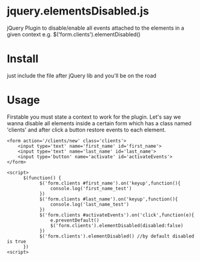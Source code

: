 jquery.elementsDisabled.js
==========================

jQuery Plugin to disable/enable all events attached to the elements in a given context e.g. $('form.clients').elementDisabled()

Install
==========================
just include the file after jQuery lib and you'll be on the road

Usage
==========================
Firstable you must state a context to work for the plugin. Let's say we wanna disable all elements inside a certain form which has a class named 'clients' and after click a button restore events to each element.

```
<form action='/clients/new' class='clients'>
	<input type='text' name='first_name' id='first_name'>
	<input type='text' name='last_name' id='last_name'>
	<input type='button' name='activate' id='activateEvents'>
</form>

<script>
      $(function() {
      		$('form.clients #first_name').on('keyup',function(){
      			console.log('first_name_test')
      		})
      		$('form.clients #last_name').on('keyup',function(){
      			console.log('last_name_test')
      		})
      		$('form.clients #activateEvents').on('click',function(e){
      			e.preventDefault()
      			$('form.clients').elementDisabled(disabled:false)
      		})
      		$('form.clients').elementDisabled() //by default disabled is true
      })
<script>
```
